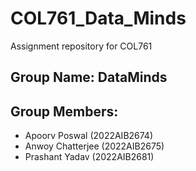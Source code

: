# COL761_Data_Minds
Assignment repository for COL761

## Group Name: DataMinds

## Group Members:
* Apoorv Poswal (2022AIB2674)
* Anwoy Chatterjee (2022AIB2675)
* Prashant Yadav (2022AIB2681)
